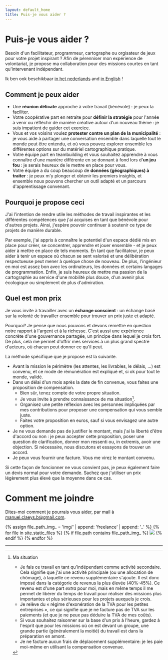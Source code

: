 ```yaml
---
layout: default_home
title: Puis-je vous aider ?
---
```

# Puis-je vous aider ?

Besoin d'un facilitateur, programmeur, cartographe ou orgisateur de jeux pour votre projet inspirant ? Afin de pérenniser mon expérience de volontariat, je propose ma collaboration pour des missions courtes en tant qu'intervenant indépendant.

Ik ben ook beschikbaar <a href="/freelance_nl" class="language">in het nederlands</a> and <a href="/freelance" class="language">in English</a> !

## Comment je peux aider

- Une **réunion délicate** approche à votre travail (bénévole) : je peux la faciliter.
- Votre coopérative part en retraite pour **définir la stratégie** pour l'année à venir ou réfléchir de manière créative autour d'un nouveau thème : je suis impatient de guider cet exercice.
- Vous et vos voisins voulez **protester contre un plan de la municipalité** : je vous aide à partager une conversation ensemble dans laquelle tout le monde peut être entendu, et où vous pouvez explorer ensemble les différentes options sur du matériel cartographique pratique.
- Votre équipe part en teambuilding et vous souhaitez apprendre à vous connaître d'une manière différente en se donnant à fond lors d'**un jeu fou** : je serais heureux de le mettre en place pour vous.
- Votre équipe a du coup beaucoup de **données (géographiques) à traiter** : je peux m'y plonger et obtenir les premiers insights, et ensemble nous pouvons chercher un outil adapté et un parcours d'apprentissage convenant.
<!--- Pour une grande mission d'animation, votre collectif recherche le renfort d'un **animateur multilingue et expérimenté** : je suis là !-->
<!--- Votre équipe souhaite évoluer d'une gouvernance classique vers une **forme de gouvernance plus partagée** : à partir de mon expérience diversifiée, je peux vous aider à explorer les possibilités.-->

## Pourquoi je propose ceci

J'ai l'intention de rendre utile les méthodes de travail inspirantes et les différentes compétences que j'ai acquises en tant que bénévole pour d'autres projets. Ainsi, j'espère pouvoir continuer à soutenir ce type de projets de manière durable.

Par exemple, j'ai appris à connaître le potentiel d'un espace dédié mis en place pour créer, se concentrer, apprendre et jouer ensemble - et je peux aider à mettre en place de tels moments. En tant que facilitateur, je peux aider à tenir un espace où chacun se sent valorisé et une délibération respectueuse peut mener à quelque chose de nouveau. De plus, l'ingénieur en moi est assez bon avec les ordinateurs, les données et certains langages de programmation. Enfin, je suis heureux de mettre ma passion de la cartographie au service d'une mobilité plus douce, d'un avenir plus écologique ou simplement de plus d'admiration.

## Quel est mon prix

Je vous invite à travailler avec un **échange conscient** : un échange basé sur la volonté de travailler ensemble pour trouver un prix juste et adapté.

Pourquoi? Je pense que nous pouvons et devons remettre en question notre rapport à l'argent et à la richesse. C'est aussi une expérience concrète d'une gouvernance partagée, un principe dans lequel je crois fort. De plus, cela me permet d'offrir mes services à un plus grand spectre d'acteurs, où chacun peut donner ce qu'il peut.

La méthode spécifique que je propose est la suivante.

- Avant la mission le périmètre (les attentes, les livrables, le délais, ...) est convenu, et ce mode de rémunération est expliqué et, si ok pour tout le monde, validé.
- Dans un délai d'un mois après la date de fin convenue, vous faites une proposition de compensation.
    - Bien sûr, tenez compte de votre propre situation.
    - Je vous invite à prendre connaissance de ma situation[^mysituation].
    - Organisez une petite réflexion avec les personnes impliquées par mes contributions pour proposer une compensation qui vous semble juste.
    - Faites votre proposition en euros, sauf si vous envisagez une autre option.
- Je ne vous demande pas de justifier le montant, mais j'ai la liberté d'être d'accord ou non : je peux accepter cette proposition, poser une question de clarification, donner mon ressenti ou, in extremis, avoir une objection. Si nécessaire, nous discutons et essayons de trouver un accord.
- Je peux vous fournir une facture. Vous me virez le montant convenu.
<!--Je vous demande de communiquer une intention : que signifie ce montant pour vous ?-->

Si cette façon de foncionner ne vous convient pas, je peux également faire un devis normal pour votre demande. Sachez que j'utiliser un prix légèrement plus élevé que la moyenne dans ce cas.

# Comment me joindre

Dites-moi comment je pourrais vous aider, par mail à <a href="mailto:manuel.claeys.b@gmail.com" class="email">manuel.claeys.b@gmail.com</a>.

<div class="image-box">
{% assign file_path_img_ = 'img/' | append: 'freelance' | append: '_' %}
{% for file in site.static_files %}
    {% if file.path contains file_path_img_ %}
        <img src="{{ file.path }}"/>    
    {% endif %}
{% endfor %}
</div>

---

[^mysituation]: Ma situation

    - Je fais ce travail en tant qu'indépendant comme activité secondaire. Cela signifie que j'ai une activité principale (ou une allocation de chômage), à ​​laquelle ce revenu supplémentaire s'ajoute. Il est donc imposé dans la catégorie de revenus la plus élevée (40%-45%). Ce revenu est d'une part *extra* pour moi, mais en même temps il me permet de libérer du temps de travail pour réaliser des missions plus importantes et plus sérieuses pour les projets auxquels je crois.
    - Je relève du « régime d'exonération de la TVA pour les petites entreprises », ce qui signifie que je ne facture pas de TVA sur les paiements (et que je ne peux pas déduire la TVA de mes coûts).
    - Si vous souhaitez raisonner sur la base d'un prix à l'heure, gardez à l'esprit que pour les missions où on est devant un groupe, une grande partie (généralement la moitié) du travail est dans la préparation en amont.
    - Je ne facture aucun frais de déplacement supplémentaire: je les paie moi-même en utilisant la compensation convenue.